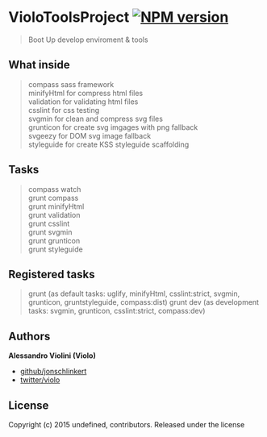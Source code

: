 # VioloToolsProject [![NPM version](https://badge.fury.io/js/VioloToolsProject.png)](http://badge.fury.io/js/VioloToolsProject) 

> Boot Up develop enviroment & tools

## What inside

> compass sass framework<br />
> minifyHtml for compress html files<br />
> validation for validating html files<br />
> csslint for css testing<br />
> svgmin for clean and compress svg files<br />
> grunticon for create svg imgages with png fallback<br />
> svgeezy for DOM svg image fallback<br />
> styleguide for create KSS styleguide scaffolding<br />


## Tasks
> compass watch<br />
> grunt compass<br />
> grunt minifyHtml<br />
> grunt validation<br />
> grunt csslint<br />
> grunt svgmin<br />
> grunt grunticon<br />
> grunt styleguide<br />


## Registered tasks
> grunt (as default tasks: uglify, minifyHtml, csslint:strict, svgmin, grunticon, gruntstyleguide, compass:dist)
> grunt dev (as development tasks: svgmin, grunticon, csslint:strict, compass:dev)


## Authors

**Alessandro Violini (Violo)**

+ [github/jonschlinkert](https://github.com/Violo/tools.git)
+ [twitter/violo](http://twitter.com/violo)


## License
Copyright (c) 2015 undefined, contributors.
Released under the  license